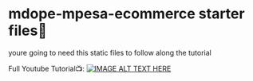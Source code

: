# mdope-mpesa-ecommerce starter files👋

youre going to need this static files to follow along the tutorial

Full Youtube Tutorial📺:
[![IMAGE ALT TEXT HERE](https://img.youtube.com/vi/HOjzpkHPRW4/0.jpg)](https://www.youtube.com/watch?v=HOjzpkHPRW4)

